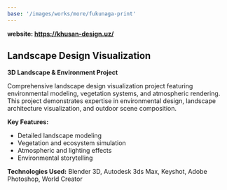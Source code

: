 ```yaml
---
base: '/images/works/more/fukunaga-print'
---
```


**website: https://khusan-design.uz/**

## Landscape Design Visualization

**3D Landscape & Environment Project**

Comprehensive landscape design visualization project featuring environmental modeling, vegetation systems, and atmospheric rendering. This project demonstrates expertise in environmental design, landscape architecture visualization, and outdoor scene composition.

**Key Features:**

- Detailed landscape modeling
- Vegetation and ecosystem simulation
- Atmospheric and lighting effects
- Environmental storytelling

**Technologies Used:** Blender 3D, Autodesk 3ds Max, Keyshot, Adobe Photoshop, World Creator
